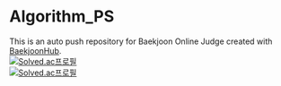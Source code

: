# Algorithm_PS
This is an auto push repository for Baekjoon Online Judge created with [BaekjoonHub](https://github.com/BaekjoonHub/BaekjoonHub).
<br/>
[![Solved.ac프로필](http://mazassumnida.wtf/api/mini/generate_badge?boj=sepilboard)](https://solved.ac/sepilboard)
<br/>
[![Solved.ac프로필](http://mazassumnida.wtf/api/v2/generate_badge?boj=sepilboard)](https://solved.ac/sepilboard)
